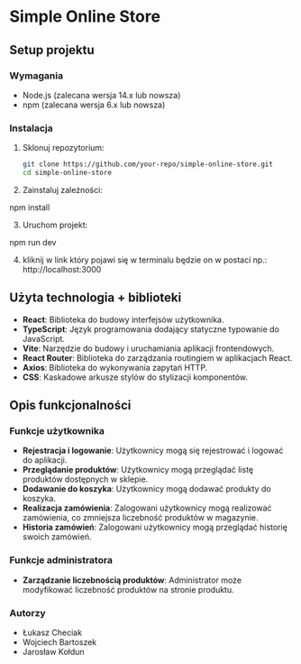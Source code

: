 # Simple Online Store

## Setup projektu

### Wymagania

- Node.js (zalecana wersja 14.x lub nowsza)
- npm (zalecana wersja 6.x lub nowsza)

### Instalacja

1. Sklonuj repozytorium:

   ```bash
   git clone https://github.com/your-repo/simple-online-store.git
   cd simple-online-store

   ```

2. Zainstaluj zależności:

npm install

3. Uruchom projekt:

npm run dev

4. kliknij w link który pojawi się w terminalu będzie on w postaci np.: http://localhost:3000

## Użyta technologia + biblioteki

- **React**: Biblioteka do budowy interfejsów użytkownika.
- **TypeScript**: Język programowania dodający statyczne typowanie do JavaScript.
- **Vite**: Narzędzie do budowy i uruchamiania aplikacji frontendowych.
- **React Router**: Biblioteka do zarządzania routingiem w aplikacjach React.
- **Axios**: Biblioteka do wykonywania zapytań HTTP.
- **CSS**: Kaskadowe arkusze stylów do stylizacji komponentów.

## Opis funkcjonalności

### Funkcje użytkownika

- **Rejestracja i logowanie**: Użytkownicy mogą się rejestrować i logować do aplikacji.
- **Przeglądanie produktów**: Użytkownicy mogą przeglądać listę produktów dostępnych w sklepie.
- **Dodawanie do koszyka**: Użytkownicy mogą dodawać produkty do koszyka.
- **Realizacja zamówienia**: Zalogowani użytkownicy mogą realizować zamówienia, co zmniejsza liczebność produktów w magazynie.
- **Historia zamówień**: Zalogowani użytkownicy mogą przeglądać historię swoich zamówień.

### Funkcje administratora

- **Zarządzanie liczebnością produktów**: Administrator może modyfikować liczebność produktów na stronie produktu.

### Autorzy

- Łukasz Checiak
- Wojciech Bartoszek
- Jarosław Kołdun
